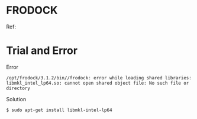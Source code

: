 # FRODOCK
Ref: 
# Trial and Error
Error
```
/opt/frodock/3.1.2/bin//frodock: error while loading shared libraries: libmkl_intel_lp64.so: cannot open shared object file: No such file or directory
```
Solution
```
$ sudo apt-get install libmkl-intel-lp64
```

